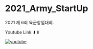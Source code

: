 # 2021_Army_StartUp
2021 제 6회 육군창업대회. 

Youtube Link ⬇⬇

[![youtube](https://img.youtube.com/vi/AlhdukjHK9E/0.jpg)](https://www.youtube.com/watch?v=AlhdukjHK9E)
